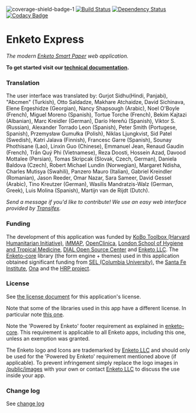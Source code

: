 ![coverage-shield-badge-1](https://img.shields.io/badge/coverage-67.98%25-yellow.svg)
[![Build Status](https://travis-ci.org/enketo/enketo-express.svg?branch=master)](https://travis-ci.org/enketo/enketo-express) [![Dependency Status](https://david-dm.org/enketo/enketo-express.svg)](https://david-dm.org/enketo/enketo-express) [![Codacy Badge](https://api.codacy.com/project/badge/Grade/609aaf6fa764454f901f1c8a427264ff)](https://www.codacy.com/app/martijnr/enketo-express?utm_source=github.com&amp;utm_medium=referral&amp;utm_content=enketo/enketo-express&amp;utm_campaign=Badge_Grade)

Enketo Express
==============

_The modern [Enketo Smart Paper](https://enketo.org) web application._


**To get started visit our [technical documentation](https://enketo.github.io/enketo-express).**


### Translation

The user interface was translated by: Gurjot Sidhu(Hindi, Panjabi), "Abcmen" (Turkish), Otto Saldadze, Makhare Atchaidze, David Sichinava, Elene Ergeshidze (Georgian), Nancy Shapsough (Arabic), Noel O'Boyle (French), Miguel Moreno (Spanish), Tortue Torche (French), Bekim Kajtazi (Albanian), Marc Kreidler (German), Darío Hereñú (Spanish), Viktor S. (Russian), Alexander Torrado Leon (Spanish), Peter Smith (Portugese, Spanish), Przemysław Gumułka (Polish), Niklas Ljungkvist, Sid Patel (Swedish), Katri Jalava (Finnish), Francesc Garre (Spanish), Sounay Phothisane (Lao), Linxin Guo (Chinese), Emmanuel Jean, Renaud Gaudin (French), Trần Quý Phi (Vietnamese), Reza Doosti, Hossein Azad, Davood Mottalee (Persian), Tomas Skripcak (Slovak, Czech, German), Daniela Baldova (Czech), Robert Michael Lundin (Norwegian), Margaret Ndisha, Charles Mutisya (Swahili), Panzero Mauro (Italian), Gabriel Kreindler (Romanian), Jason Reeder, Omar Nazar, Sara Sameer, David Gessel (Arabic), Tino Kreutzer (German), Wasilis Mandratzis-Walz (German, Greek), Luis Molina (Spanish), Martijn van de Rijdt (Dutch).

_Send a message if you'd like to contribute! We use an easy web interface provided by [Transifex](https://www.transifex.com/projects/p/enketo-express/)._


### Funding

The development of this application was funded by [KoBo Toolbox (Harvard Humanitarian Initiative)](http://www.kobotoolbox.org), [iMMAP](http://immap.org), [OpenClinica](https://openclinica.com), [London School of Hygiene and Tropical Medicine](https://opendatakit.lshtm.ac.uk/), [DIAL Open Source Center](https://www.osc.dial.community/) and [Enketo LLC](https://www.linkedin.com/company/enketo-llc). The [Enketo-core](https://github.com/enketo/enketo-core) library (the form engine + themes) used in this application obtained significant funding from [SEL (Columbia University)](http://modi.mech.columbia.edu/), the [Santa Fe Institute](http://www.santafe.edu/), [Ona](https://ona.io) and the [HRP project](http://www.who.int/reproductivehealth/topics/mhealth/en/).


### License

See [the license document](https://github.com/enketo/enketo-express/blob/master/LICENSE) for this application's license.

Note that some of the libraries used in this app have a different license. In particular note [this one](https://github.com/enketo/enketo-xpathjs).

Note the 'Powered by Enketo' footer requirement as explained in [enketo-core](https://github.com/enketo/enketo-core#license). This requirement is applicable to all Enketo apps, including this one, unless an exemption was granted.

The Enketo logo and Icons are trademarked by [Enketo LLC](https://www.linkedin.com/company/enketo-llc) and should only be used for the 'Powered by Enketo' requirement mentioned above (if applicable). To prevent infringement simply replace the logo images in [/public/images](https://github.com/enketo/enketo-express/blob/master/public/images) with your own or contact [Enketo LLC](mailto:info@enketo.org) to discuss the use inside your app.


### Change log

See [change log](https://github.com/enketo/enketo-express/blob/master/CHANGELOG.md)
